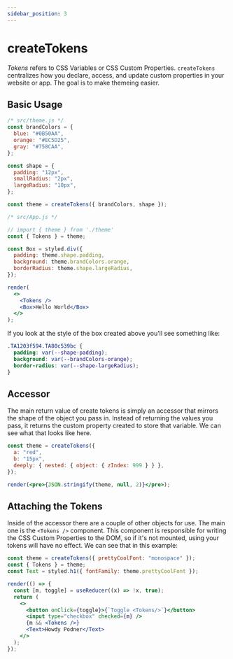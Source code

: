 ```yaml
---
sidebar_position: 3
---
```


# createTokens

_Tokens_ refers to CSS Variables or CSS Custom Properties. `createTokens` centralizes how you declare, access, and update custom properties in your website or app. The goal is to make themeing easier.

## Basic Usage

```jsx live noInline
/* src/theme.js */
const brandColors = {
  blue: "#0B50AA",
  orange: "#EC5D25",
  gray: "#758CAA",
};

const shape = {
  padding: "12px",
  smallRadius: "2px",
  largeRadius: "10px",
};

const theme = createTokens({ brandColors, shape });

/* src/App.js */

// import { theme } from './theme'
const { Tokens } = theme;

const Box = styled.div({
  padding: theme.shape.padding,
  background: theme.brandColors.orange,
  borderRadius: theme.shape.largeRadius,
});

render(
  <>
    <Tokens />
    <Box>Hello World</Box>
  </>
);
```

If you look at the style of the box created above you'll see something like:

```css
.TA1203f594.TA80c539bc {
  padding: var(--shape-padding);
  background: var(--brandColors-orange);
  border-radius: var(--shape-largeRadius);
}
```

## Accessor

The main return value of create tokens is simply an accessor that mirrors the shape of the object you pass in. Instead of returning the values you pass, it returns the custom property created to store that variable. We can see what that looks like here.

```jsx live noInline
const theme = createTokens({
  a: "red",
  b: "15px",
  deeply: { nested: { object: { zIndex: 999 } } },
});

render(<pre>{JSON.stringify(theme, null, 2)}</pre>);
```

## Attaching the Tokens

Inside of the accessor there are a couple of other objects for use. The main one is the `<Tokens />` component. This component is responsible for writing the CSS Custom Properties to the DOM, so if it's not mounted, using your tokens will have no effect. We can see that in this example:

```jsx live noInline
const theme = createTokens({ prettyCoolFont: "monospace" });
const { Tokens } = theme;
const Text = styled.h1({ fontFamily: theme.prettyCoolFont });

render(() => {
  const [m, toggle] = useReducer((x) => !x, true);
  return (
    <>
      <button onClick={toggle}>{`Toggle <Tokens/>`}</button>
      <input type="checkbox" checked={m} />
      {m && <Tokens />}
      <Text>Howdy Podner</Text>
    </>
  );
});
```
